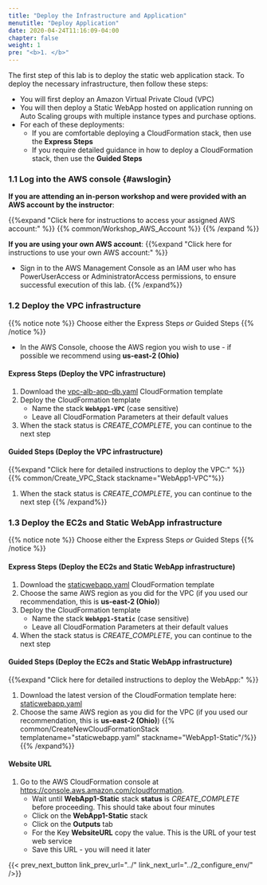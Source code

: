 ```yaml
---
title: "Deploy the Infrastructure and Application"
menutitle: "Deploy Application"
date: 2020-04-24T11:16:09-04:00
chapter: false
weight: 1
pre: "<b>1. </b>"
---
```


The first step of this lab is to deploy the static web application stack. To deploy the necessary infrastructure, then follow these steps:

* You will first deploy an Amazon Virtual Private Cloud (VPC)
* You will then deploy a Static WebApp hosted on application running on Auto Scaling groups with multiple instance types and purchase options.
* For each of these deployments:
  * If you are comfortable deploying a CloudFormation stack, then use the **Express Steps**
  * If you require detailed guidance in how to deploy a CloudFormation stack, then use the **Guided Steps**

### 1.1 Log into the AWS console {#awslogin}

**If you are attending an in-person workshop and were provided with an AWS account by the instructor**:

{{%expand "Click here for instructions to access your assigned AWS account:" %}} {{% common/Workshop_AWS_Account %}} {{% /expand %}}

**If you are using your own AWS account**:
{{%expand "Click here for instructions to use your own AWS account:" %}}
* Sign in to the AWS Management Console as an IAM user who has PowerUserAccess or AdministratorAccess permissions, to ensure successful execution of this lab.
{{% /expand%}}

### 1.2 Deploy the VPC infrastructure

{{% notice note %}}
Choose either the Express Steps _or_ Guided Steps
{{% /notice %}}

* In the AWS Console, choose the AWS region you wish to use - if possible we recommend using **us-east-2 (Ohio)**

#### Express Steps (Deploy the VPC infrastructure)

1. Download the [vpc-alb-app-db.yaml](/Common/Create_VPC_Stack/Code/vpc-alb-app-db.yaml) CloudFormation template
1. Deploy the CloudFormation template
    * Name the stack **`WebApp1-VPC`** (case sensitive)
    * Leave all CloudFormation Parameters at their default values
1. When the stack status is _CREATE_COMPLETE_, you can continue to the next step

#### Guided Steps (Deploy the VPC infrastructure)
{{%expand "Click here for detailed instructions to deploy the VPC:" %}}
{{% common/Create_VPC_Stack  stackname="WebApp1-VPC"%}}
1. When the stack status is _CREATE_COMPLETE_, you can continue to the next step
{{% /expand%}}

### 1.3 Deploy the EC2s and Static WebApp infrastructure

{{% notice note %}}
Choose either the Express Steps _or_ Guided Steps
{{% /notice %}}

#### Express Steps (Deploy the EC2s and Static WebApp infrastructure)

1. Download the [staticwebapp.yaml](/Security/200_Automated_Deployment_of_EC2_Web_Application/Code/staticwebapp.yaml) CloudFormation template
1. Choose the same AWS region as you did for the VPC (if you used our recommendation, this is **us-east-2 (Ohio)**)
1. Deploy the CloudFormation template
    * Name the stack **`WebApp1-Static`** (case sensitive)
    * Leave all CloudFormation Parameters at their default values
1. When the stack status is _CREATE_COMPLETE_, you can continue to the next step

#### Guided Steps (Deploy the EC2s and Static WebApp infrastructure)
{{%expand "Click here for detailed instructions to deploy the WebApp:" %}}
1. Download the latest version of the CloudFormation template here: [staticwebapp.yaml](/Security/200_Automated_Deployment_of_EC2_Web_Application/Code/staticwebapp.yaml)
1. Choose the same AWS region as you did for the VPC (if you used our recommendation, this is **us-east-2 (Ohio)**)
{{% common/CreateNewCloudFormationStack templatename="staticwebapp.yaml" stackname="WebApp1-Static"/%}}
{{% /expand%}}

#### Website URL

1. Go to the AWS CloudFormation console at <https://console.aws.amazon.com/cloudformation>.
      * Wait until **WebApp1-Static** stack **status** is _CREATE_COMPLETE_ before proceeding. This should take about four minutes
      * Click on the **WebApp1-Static** stack
      * Click on the **Outputs** tab
      * For the Key **WebsiteURL** copy the value.  This is the URL of your test web service
      * Save this URL - you will need it later

{{< prev_next_button link_prev_url="../" link_next_url="../2_configure_env/" />}}